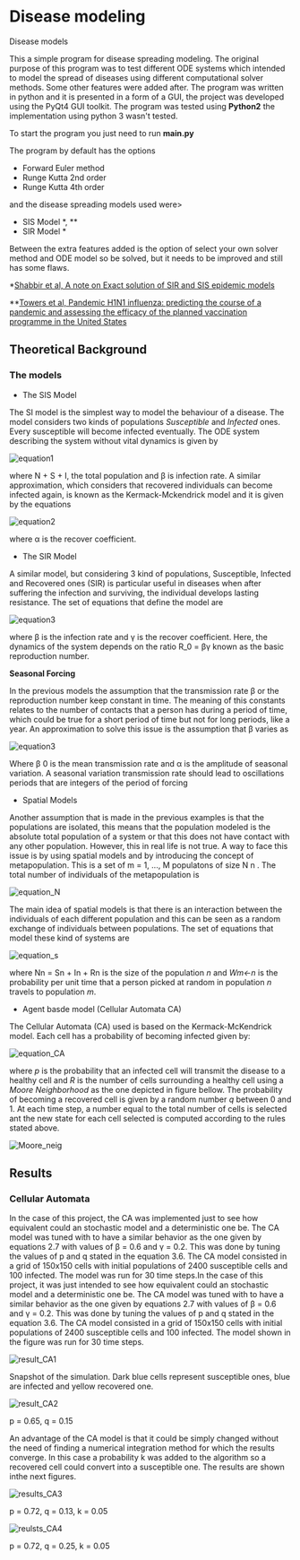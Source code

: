 # Disease modeling
Disease models

This a simple program for disease spreading modeling. The original purpose of this program was to test different ODE systems which intended to model the spread of diseases using different computational solver methods. Some other features were added after. The program was written in python and it is presented in a form of a GUI, the project was developed using the PyQt4 GUI toolkit. The program was tested using **Python2** the implementation using python 3 wasn't tested.  

To start the program you just need to run **main.py**

The program by default has the options 
+ Forward Euler method
+ Runge Kutta 2nd order 
+ Runge Kutta 4th order

and the disease spreading models used were>

+ SIS Model *, **
+ SIR Model *  

Between the extra features added is the option of select your own solver method and ODE model so be solved, but it needs to be improved and still has some flaws. 

*[Shabbir et al, A note on Exact solution of SIR and SIS epidemic models](https://arxiv.org/pdf/1012.5035.pdf) 

**[Towers et al, Pandemic H1N1 influenza: predicting the course of a pandemic and assessing the efficacy of the planned vaccination programme in the United States ](https://www.eurosurveillance.org/content/10.2807/ese.14.41.19358-en)

## Theoretical Background

### The models

* The SIS Model

The SI model is the simplest way to model the behaviour of a disease. The model considers two kinds of populations *Susceptible* and *Infected* ones. Every susceptible will become infected eventually. The ODE system describing the system without
vital dynamics is given by

![equation1](extras/equation_1.png)

where N + S + I, the total population and β is infection rate. A similar approximation, which considers that recovered individuals can become infected again, is known as the Kermack-Mckendrick model and it is given by the equations

![equation2](extras/equation_2.png)

where α is the recover coefficient.

* The SIR Model

A similar model, but considering 3 kind of populations, Susceptible, Infected and Recovered ones (SIR) is particular useful in diseases when after suffering the infection and surviving, the individual develops lasting resistance. The set of equations that
define the model are

![equation3](extras/equation_3.png)

where β is the infection rate and γ is the recover coefficient. Here, the dynamics of the system depends on the ratio R_0 = βγ known as the basic reproduction number.

**Seasonal Forcing**

In the previous models the assumption that the transmission rate β or the reproduction number keep constant in time. The meaning of this constants relates to the number of contacts that a person has during a period of time, which could be true for a short period of time but not for long periods, like a year. An approximation to solve this issue is the assumption that β varies as 

![equation3](extras/equation_4.png)

Where β 0 is the mean transmission rate and α is the amplitude of seasonal variation. A seasonal variation transmission rate should lead to oscillations periods that are integers of the period of forcing

* Spatial Models

Another assumption that is made in the previous examples is that the populations are isolated, this means that the population modeled is the absolute total population of a system or that this does not have contact with any other population. However, this in real life is not true. A way to face this issue is by using spatial models and by introducing the concept of metapopulation. This is a set of m = 1, ..., M populatons of size N n . The total number of individuals of the metapopulation is 

![equation_N](extras/euqation_N.png)

The  main  idea  of  spatial  models  is  that  there  is  an  interaction  between  the individuals of each different population and this can be seen as a random exchange of individuals between populations.  The set of equations that model these kind of systems are

![equation_s](extras/equation_spatial.png)

where Nn = Sn + In + Rn  is the size of the population *n* and *Wm<-n* is the probability per unit time that a person picked at random in population *n* travels to population *m*.

* Agent basde model (Cellular Automata CA)

The Cellular Automata (CA) used is based on the Kermack-McKendrick model. Each cell has a probability of becoming infected given by:

![equation_CA](extras/equation_CA.png)
    
where $p$ is the probability that an infected cell will transmit the disease to a healthy cell and *R* is the number of cells surrounding a healthy cell using a *Moore Neighborhood* as the one depicted in figure bellow. The probability  of becoming a recovered cell is given by a random number *q* between 0 and 1. At each time step, a number equal to the total number of cells is selected ant the new state for each cell selected is computed according to the rules stated above. 

![Moore_neig](extras/CA-Moore-Neighborhood.png)


## Results

### Cellular Automata 

In the case of this project, the CA was implemented just to see how equivalent could an stochastic model and a deterministic one be. The CA model was tuned with to have a similar behavior as the one given by equations 2.7 with values of β = 0.6 and γ = 0.2. This was done by tuning the values of p and q stated in the equation 3.6. The CA model consisted in a grid of 150x150 cells with initial populations of 2400 susceptible cells and 100 infected. The model was run for 30 time steps.In the case of this project, it was just intended to see how equivalent could an stochastic model and a deterministic one be. The CA model was tuned with to have a similar behavior as the one given by equations 2.7 with values of β = 0.6 and γ = 0.2. This was done by tuning the
values of p and q stated in the equation 3.6. The CA model consisted in a grid of 150x150 cells with initial populations of 2400 susceptible cells and 100 infected. The model shown in the figure was run for 30 time steps.

![result_CA1](extras/ca_result1.png)

Snapshot of the simulation. Dark blue cells represent susceptible ones, blue are infected and yellow recovered one. 

![result_CA2](extras/ca_result2.png)

p = 0.65, q = 0.15

An advantage of the CA model is that it could be simply changed without the need of finding a numerical integration method for which the results converge. In this case a probability k was added to the algorithm so a recovered cell could convert into a susceptible one. The results are shown inthe next figures. 

![results_CA3](extras/SIR_CA_c1072_c2013_c3005.png)

p = 0.72, q = 0.13, k = 0.05

![reulsts_CA4](extras/SIR_CA_c1072_c2025_c3005.png)

p = 0.72, q = 0.25, k = 0.05
